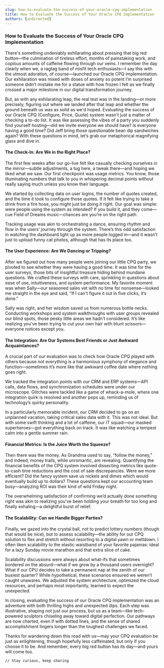 ```yaml
---
slug: how-to-evaluate-the-success-of-your-oracle-cpq-implementation
title: How to Evaluate the Success of Your Oracle CPQ Implementation
authors: [undirected]
---
```



### How to Evaluate the Success of Your Oracle CPQ Implementation

There's something undeniably exhilarating about pressing that big red button—the culmination of tireless effort, months of painstaking work, and copious amounts of caffeine flowing through our veins. I remember the day clearly when we, a ragtag band of misfit tech enthusiasts—I say this with the utmost adoration, of course—launched our Oracle CPQ implementation. Our exhilaration was mixed with doses of anxiety so potent I’m surprised someone didn’t mistake me for a statue with how frozen I felt as we finally crossed a major milestone in our digital transformation journey.

But, as with any exhilarating leap, the real test was in the landing—or more precisely, figuring out where we landed after that leap and whether the ground beneath us was as solid as we'd hoped. Evaluating the success of our Oracle CPQ (Configure, Price, Quote) system wasn't just a matter of checking a to-do list. It was like assessing the vibes of a party you suddenly find yourself hosting—did we invite everyone we should have? Is everyone having a good time? Did Jeff bring those questionable bean dip sandwiches again? With these questions in mind, let’s grab our metaphorical magnifying glass and dive in.

#### The Check-In: Are We in the Right Place?

The first few weeks after our go-live felt like casually checking ourselves in the mirror—subtle adjustments, a tug here, a tweak there—and hoping we liked what we saw. Our first checkpoint was usage metrics. You know, those illuminating numbers that talk to you in whispering decimal points without really saying much unless you know their language. 

We started by collecting data on user logins, the number of quotes created, and the time it took to configure those quotes. If it felt like trying to take a drink from a fire hose, you might just be doing it right. Our goal was simple: were people using the system as intended? If you build it, and they come—cue Field of Dreams music—chances are you’re on the right path.

Tracking usage was akin to orchestrating a dance, ensuring rhythm and flow in the users’ journey through the system. There’s this odd satisfaction in watching the dashboard light up as more people logged in—and it wasn’t just to upload funny cat photos, although that has its place too.

#### The User Experience: Are We Dancing or Tripping?

After we figured out how many people were joining our little CPQ party, we pivoted to see whether they were having a good time. It was time for the user surveys, those bits of insightful treasure hiding behind mundane questions. We crafted these surveys with care, sprinkling in questions about ease of use, intuitiveness, and system performance. My favorite moment was when Sally—our seasoned sales vet with no time for nonsense—looked me straight in the eye and said, "If I can't figure it out in five clicks, it’s done."

Sally was right, and her wisdom saved us from numerous bottle necks. Conducting workshops and system walkthroughs with user groups revealed our blind spots, those pesky little areas we hadn’t considered. It’s like realizing you’ve been trying to cut your own hair with blunt scissors—everyone notices except you.

#### The Integration: Are Our Systems Best Friends or Just Awkward Acquaintances?

A crucial part of our evaluation was to check how Oracle CPQ played with others because not everything is a harmonious symphony of elegance and function—sometimes it’s more like that awkward coffee date where nothing goes right. 

We tracked the integration points with our CRM and ERP systems—API calls, data flows, and synchronization schedules were under our microscope. Glitches were tackled like a game of whack-a-mole, where one integration quirk is resolved and another pops up, reminding us of technology’s quirky personality.

In a particularly memorable incident, our CRM decided to go on an unplanned vacation, taking critical sales data with it. This was not ideal. But with some swift thinking and a lot of caffeine, our IT squad—our masked superheroes—got everything back on track. It was like watching a tempest calm into a gentle summer rain.

#### Financial Metrics: Is the Juice Worth the Squeeze?

Then there was the money. As Grandma used to say, “follow the money,” and indeed, money trails, while unromantic, are revealing. Quantifying the financial benefits of the CPQ system involved dissecting metrics like quote-to-cash time reductions and the cost of sale discrepancies. Were we more efficient? Did the fancy system save us nickels and dimes which would eventually build up to dollars? These questions kept our accounting team busy—analyzing ROI was their kind of wild Friday night.

The overwhelming satisfaction of confirming we’d actually done something right was akin to realizing you’ve been holding your breath for too long and finally exhaling—a delightful burst of relief. 

#### The Scalability: Can we Handle Bigger Parties?

Finally, we gazed into the crystal ball, not to predict lottery numbers (though that would be nice), but to assess scalability—the ability for our CPQ solution to flex and stretch without resorting to a digital yawn or meltdown. I often liken scalability to the elastic waistband of your favorite pajamas: ideal for a lazy Sunday movie marathon and that extra slice of cake.

Scalability discussions were always about what-ifs that sometimes bordered on the absurd—what if we grow by a thousand users overnight? What if our CPU decides to take a permanent nap at the zenith of our busiest quarter? While hypothetical, these scenarios ensured we weren’t caught unawares. We adjusted the system architecture, optimized the cloud resources, and perhaps most importantly, learned to expect the unexpected.

In closing, evaluating the success of our Oracle CPQ implementation was an adventure with both thrilling highs and unexpected dips. Each step was illustrative, shaping not just our process, but us as a team—like tech-powered sculptors chiseling away toward digital perfection. Our pathways are now charted, even if with dotted lines, and the sense of shared accomplishment lingers longer than the toughest challenges we faced.

Thanks for wandering down this road with us—may your CPQ evaluation be just as enlightening, though hopefully less caffeinated, but only if you choose it to be. And remember, every big red button has its day—and yours will come too.

`// Stay curious, keep sharing` 
